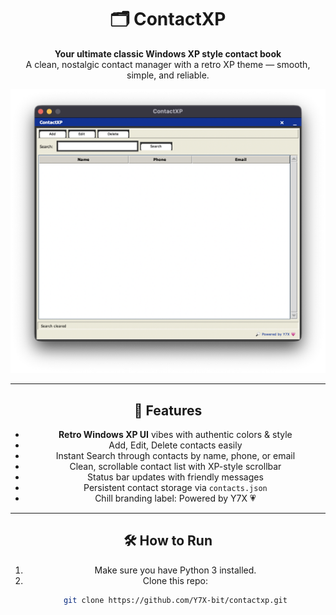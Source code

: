 <div align="center">

# 🗂️ ContactXP

**Your ultimate classic Windows XP style contact book**  
A clean, nostalgic contact manager with a retro XP theme — smooth, simple, and reliable.

![ContactXP Screenshot](assets/1.png)

---

## 🚀 Features

- **Retro Windows XP UI** vibes with authentic colors & style  
- Add, Edit, Delete contacts easily  
- Instant Search through contacts by name, phone, or email  
- Clean, scrollable contact list with XP-style scrollbar  
- Status bar updates with friendly messages  
- Persistent contact storage via `contacts.json`  
- Chill branding label: Powered by Y7X 💗  

---

## 🛠️ How to Run

1. Make sure you have Python 3 installed.  
2. Clone this repo:  
   ```bash
   git clone https://github.com/Y7X-bit/contactxp.git